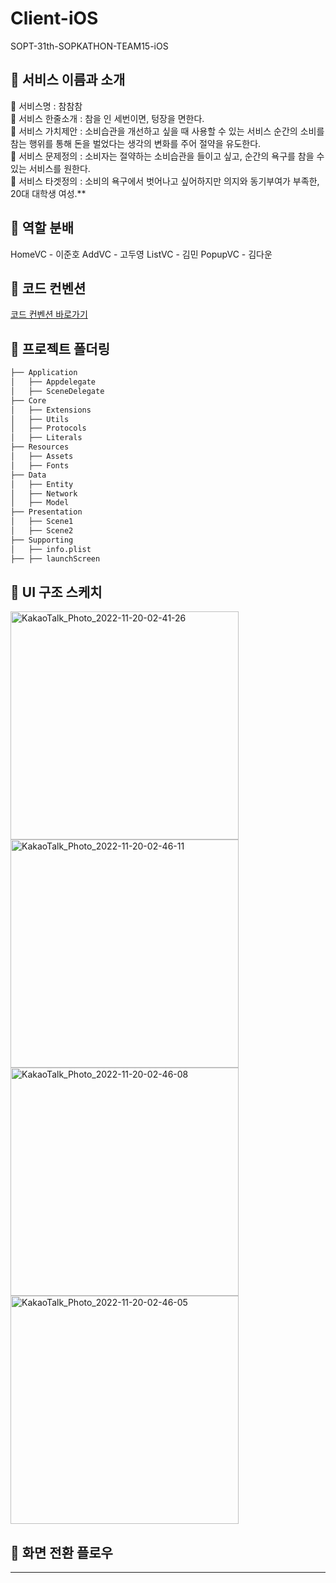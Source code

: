 # Client-iOS
SOPT-31th-SOPKATHON-TEAM15-iOS

## 📌 서비스 이름과 소개
🔔 서비스명 : 참참참 <br>
🔔 서비스 한줄소개 : 참을 인 세번이면, 텅장을 면한다. <br>
🔔 서비스 가치제안 : 소비습관을 개선하고 싶을 때 사용할 수 있는 서비스 순간의 소비를 참는 행위를 통해 돈을 벌었다는 생각의 변화를 주어 절약을 유도한다. <br>
🔔 서비스 문제정의 : 소비자는 절약하는 소비습관을 들이고 싶고, 순간의 욕구를 참을 수 있는 서비스를 원한다. <br>
🔔 서비스 타겟정의 : 소비의 욕구에서 벗어나고 싶어하지만 의지와 동기부여가 부족한, 20대 대학생 여성.**

## 📌 역할 분배
HomeVC - 이준호
AddVC - 고두영
ListVC - 김민
PopupVC - 김다운

## 📌 코드 컨벤션
[코드 컨벤션 바로가기](https://jade-savory-505.notion.site/Code-Convention-47754cc9d9e4454999ec6942edb33975)

## 📌 프로젝트 폴더링

```bash
├── Application
│   ├── Appdelegate
│   ├── SceneDelegate
├── Core
│   ├── Extensions
│   ├── Utils
│   ├── Protocols
│   ├── Literals
├── Resources
│   ├── Assets
│   ├── Fonts
├── Data
│   ├── Entity
│   ├── Network
│   ├── Model
├── Presentation
│   ├── Scene1
│   ├── Scene2
├── Supporting
│   ├── info.plist
├── ├── launchScreen
```

## 📌 UI 구조 스케치
<img width="365" alt="KakaoTalk_Photo_2022-11-20-02-41-26" src="https://user-images.githubusercontent.com/101977975/202864247-bf3662c4-2b08-4502-b07e-37dd4ce5df08.png">
<img width="365" alt="KakaoTalk_Photo_2022-11-20-02-46-11" src="https://user-images.githubusercontent.com/101977975/202864415-dc39f26f-05b5-4be0-963f-8641a0195209.jpeg">
<img width="365" alt="KakaoTalk_Photo_2022-11-20-02-46-08" src="https://user-images.githubusercontent.com/101977975/202864416-81157140-1cef-4e5a-8a7e-21100d49d88e.jpeg">
<img width="365" alt="KakaoTalk_Photo_2022-11-20-02-46-05" src="https://user-images.githubusercontent.com/101977975/202864417-f85bea8b-c086-4af5-a335-a7f62671d8b8.jpeg">

## 📌 화면 전환 플로우
---
